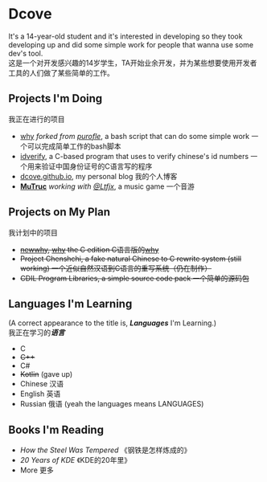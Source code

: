 # Dcove
It's a 14-year-old student and it's interested in developing so they took developing up and did some simple work for people that wanna use some dev's tool.  
这是一个对开发感兴趣的14岁学生，TA开始业余开发，并为某些想要使用开发者工具的人们做了某些简单的工作。  

## Projects I'm Doing
我正在进行的项目  
* [why](https://github.com/Dcove/why) *forked from [purofle](https://github.com/purofle)*, a bash script that can do some simple work 一个可以完成简单工作的bash脚本
* [idverify](https://github.com/Dcove/idverify), a C-based program that uses to verify chinese's id numbers 一个用来验证中国身份证号的C语言写的程序
* [dcove.github.io](https://github.com/Dcove/dcove.github.io), my personal blog 我的个人博客
* **[MuTruc](https://github.com/mutruc/mutruc)** *working with [@Ltfjx](https://github.com/Ltfjx)*, a music game 一个音游

## Projects on My Plan
我计划中的项目  
* ~~[newwhy](https://github.com/Dcove/newwhy), [why](https://github.com/Dcove/why) the C edition C语言版的[why](https://github.com/Dcove/why)~~
* ~~Project Chenshchi, a fake natural Chinese to C rewrite system (still working) 一个近似自然汉语到C语言的重写系统（仍在制作）~~
* ~~CDIL Program Libraries, a simple source code pack 一个简单的源码包~~

## Languages I'm Learning
(A correct appearance to the title is, ***Languages*** I'm Learning.)  
我正在学习的***语言***  
* C
* ~~C++~~
* C#
* ~~Kotlin~~ (gave up)
* Chinese 汉语
* English 英语
* Russian 俄语
(yeah the languages means LANGUAGES)

## Books I'm Reading
* *How the Steel Was Tempered* 《钢铁是怎样炼成的》
* *20 Years of KDE* 《KDE的20年里》
* More 更多

